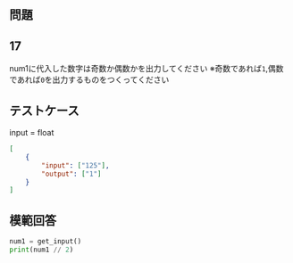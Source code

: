 ## 問題
## 17

num1に代入した数字は奇数か偶数かを出力してください
※奇数であれば`1`,偶数であれば`0`を出力するものをつくってください

## テストケース
input = float
```json
[
	{
		"input": ["125"],
		"output": ["1"]
	}
]
```

## 模範回答
```python
num1 = get_input()
print(num1 // 2)
```